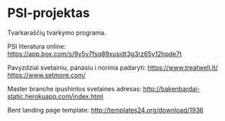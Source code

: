 # PSI-projektas
Tvarkaraščių tvarkymo programa.

PSI literatura online:
https://app.box.com/s/9y5v7fsq89xusidt3g3rz65y12hpde7t

Pavyzdziai svetainiu, panasiu i norima padaryti:
https://www.treatwell.lt/
https://www.setmore.com/

Master branche ipushintos svetaines adresas:
http://bakenbardai-static.herokuapp.com/index.html

Bent landing page template:
http://templates24.org/download/1936
